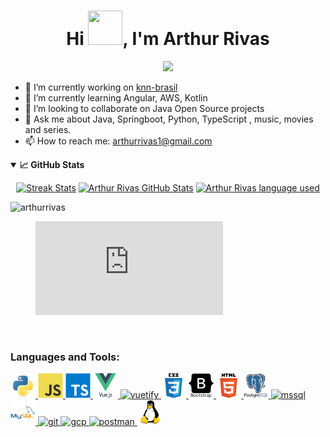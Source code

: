 
<h1 align="center">Hi <img src="https://github.com/mitul3737/mitul3737/blob/main/Wave.gif" height="55px" width="55px">, I'm Arthur Rivas</h1>

<!-- Typing SVG by DenverCoder1 - https://github.com/DenverCoder1/readme-typing-svg -->
<p align="center">
<!--   <a href="https://github.com/DenverCoder1/readme-typing-svg"> -->
    <img src="https://readme-typing-svg.herokuapp.com?color=E22FE4&width=380&height=45&lines=Welcome!;Nice+To+Meet+You+...;Don't+Panic;Open-Source+Defender&center=true"></a>
</p>

- 🔭 I’m currently working on [knn-brasil](https://github.com/knn-brasil)
- 🌱 I’m currently learning Angular, AWS, Kotlin
- 👯 I’m looking to collaborate on Java Open Source projects
- 💬 Ask me about Java, Springboot, Python, TypeScript , music, movies and series.
- 📫 How to reach me: arthurrivas1@gmail.com
<!--- 
  - 🤔 I’m looking for help with ...
  😄 Pronouns: ...
- ⚡ Fun fact: ...
  --->

<!-- GIT HUB STATS -->
<details open="">
  <summary><b>📈 GitHub Stats</b></summary>
  <p align="center">
    <a href="https://github.com/arthurrivas/arthurrivas"><img alt="Streak Stats" src="https://github-readme-streak-stats.herokuapp.com/?user=arthurrivas&theme=highcontrast"/></a>
    <a href="https://github.com/arthurrivas/arthurrivas"><img alt="Arthur Rivas GitHub Stats" src="https://github-readme-stats.vercel.app/api?username=arthurrivas&count_private=true&show_icons=true&theme=merko" width=55%/></a>
    <a href="https://github.com/arthurrivas/arthurrivas"><img alt="Arthur Rivas language used" src="https://github-readme-stats.vercel.app/api/top-langs/?username=arthurrivas&layout=compact&langs_count=8&theme=gruvbox" width=40%/></a>
  
</details>

<p align="left"> <img src="https://komarev.com/ghpvc/?username=arthurrivas&label=Profile%20views&color=0e75b6&style=flat" alt="arthurrivas" /> </p>

<!--START_SECTION:waka-->
<!--END_SECTION:waka-->

<figure><embed src="https://wakatime.com/share/@62a07111-f507-44fe-bada-a49193f14f1b/b1521e66-8107-4c71-88a7-6f2e53cc3e93.svg"></embed></figure>

<p align="left">
<a href="https://www.linkedin.com/in/arthur-rivas-2021" target="blank"><img align="center" src="https://github.com/mishmanners/MishManners/blob/master/socials/transparent-Linkedin-logo-icon.png" alt="" height="30" /></a>
<a href="https://twitter.com/Arthurrivas07" target="blank"><img align="center" src="https://github.com/mitul3737/mitul3737/blob/main/socials/twitter.png" title = "Twitter" alt="" height="30" /></a>
<!-- <a href="https://www.instagram.com/shahriyarmitul/" target="blank"><img align="center" src="https://github.com/mitul3737/mitul3737/blob/main/socials/instagram.png" alt="" height="30" /></a> -->
<!-- <a href= "https://www.youtube.com/c/MitulShahriyar" target="blank"><img align="center" src="https://github.com/mitul3737/mitul3737/blob/main/socials/YouTube.png" alt="" height="30" /></a> -->
<!-- <a href="https://dev.to/mitul3737" target="blank"><img align="center" src="https://github.com/mitul3737/mitul3737/blob/main/socials/Devto.png" alt="" height="30" /></a> -->
<!-- <a href="https://www.facebook.com/shahriyaralmustakim.mitul/" target="blank"><img align="center" src="https://github.com/mitul3737/mitul3737/blob/main/socials/facebook.png" alt="" height="30" /></a>
</p> -->

<h3 align="left">Languages and Tools:</h3>
<p align="left">
    <a href="https://www.python.org" target="_blank" rel="noreferrer"> <img src="https://raw.githubusercontent.com/devicons/devicon/master/icons/python/python-original.svg" alt="python" width="40" height="40"/> </a>
    <a href="https://developer.mozilla.org/en-US/docs/Web/JavaScript" target="_blank" rel="noreferrer"> <img src="https://raw.githubusercontent.com/devicons/devicon/master/icons/javascript/javascript-original.svg" alt="javascript" width="40" height="40"/> </a>
    <a href="https://www.typescriptlang.org/" target="_blank" rel="noreferrer"> <img src="https://raw.githubusercontent.com/devicons/devicon/master/icons/typescript/typescript-original.svg" alt="typescript" width="40" height="40"/> </a> 
    <a href="https://vuejs.org/" target="_blank" rel="noreferrer"> <img src="https://raw.githubusercontent.com/devicons/devicon/master/icons/vuejs/vuejs-original-wordmark.svg" alt="vuejs" width="40" height="40"/> </a> 
    <a href="https://vuetifyjs.com/en/" target="_blank" rel="noreferrer"> <img src="https://bestofjs.org/logos/vuetify.svg" alt="vuetify" width="40" height="40"/> </a> 
    <a href="https://www.w3schools.com/css/" target="_blank" rel="noreferrer"> <img src="https://raw.githubusercontent.com/devicons/devicon/master/icons/css3/css3-original-wordmark.svg" alt="css3" width="40" height="40"/> </a> 
    <a href="https://getbootstrap.com" target="_blank" rel="noreferrer"> <img src="https://raw.githubusercontent.com/devicons/devicon/master/icons/bootstrap/bootstrap-plain-wordmark.svg" alt="bootstrap" width="40" height="40"/> </a>
    <a href="https://www.w3.org/html/" target="_blank" rel="noreferrer"> <img src="https://raw.githubusercontent.com/devicons/devicon/master/icons/html5/html5-original-wordmark.svg" alt="html5" width="40" height="40"/> </a> 
    <a href="https://www.postgresql.org" target="_blank" rel="noreferrer"> <img src="https://raw.githubusercontent.com/devicons/devicon/master/icons/postgresql/postgresql-original-wordmark.svg" alt="postgresql" width="40" height="40"/> </a>
    <a href="https://www.microsoft.com/en-us/sql-server" target="_blank" rel="noreferrer"> <img src="https://www.svgrepo.com/show/303229/microsoft-sql-server-logo.svg" alt="mssql" width="40" height="40"/> </a>
    <a href="https://www.mysql.com/" target="_blank" rel="noreferrer"> <img src="https://raw.githubusercontent.com/devicons/devicon/master/icons/mysql/mysql-original-wordmark.svg" alt="mysql" width="40" height="40"/> </a>
    <a href="https://git-scm.com/" target="_blank" rel="noreferrer"> <img src="https://www.vectorlogo.zone/logos/git-scm/git-scm-icon.svg" alt="git" width="40" height="40"/> </a> 
    <a href="https://cloud.google.com" target="_blank" rel="noreferrer"> <img src="https://www.vectorlogo.zone/logos/google_cloud/google_cloud-icon.svg" alt="gcp" width="40" height="40"/> 
    </a> 
    <a href="https://postman.com" target="_blank" rel="noreferrer"> <img src="https://www.vectorlogo.zone/logos/getpostman/getpostman-icon.svg" alt="postman" width="40" height="40"/> </a>     
    <a href="https://www.linux.org/" target="_blank" rel="noreferrer"> <img src="https://raw.githubusercontent.com/devicons/devicon/master/icons/linux/linux-original.svg" alt="linux" width="40" height="40"/> </a> 
</p>
    
<!---
[![wakatime](https://wakatime.com/badge/user/ca84bede-543b-4532-89d1-8595e92a204f.svg)](https://wakatime.com/@ca84bede-543b-4532-89d1-8595e92a204f)
[![Arthur GitHub stats](https://github-readme-stats.vercel.app/api?username=arthurrivas&count_private=true)](https://github.com/arthurrivas)
--->

